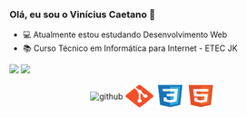### Olá, eu sou o Vinícius Caetano 👋

+ 💻  Atualmente estou estudando Desenvolvimento Web
+ 📚 Curso Técnico em Informática para Internet - ETEC JK

<div>
      <img height="180em" src="https://github-readme-stats.vercel.app/api?username=vinipereiraa&show_icons=true&theme=dark&include_all_commits=true&count_private=true"/>
  <img height="180em" src="https://github-readme-stats.vercel.app/api/top-langs/?username=vinipereiraa&layout=compact&langs_count=16&theme=dark"/>
</div>

<div align="center" valign="top"><br>
       <img align="center" alt="github" height="40" width="50" src="https://cdn.jsdelivr.net/gh/devicons/devicon/icons/github/github-original.svg">
       <img align="center" alt="git" height="40" width="50" src="https://raw.githubusercontent.com/devicons/devicon/master/icons/git/git-original.svg">
        <img align="center" alt="CSS" height="40" width="50" src="https://raw.githubusercontent.com/devicons/devicon/master/icons/css3/css3-original.svg" >
  <img align="center" alt="HTML" height="40" width="50" src="https://raw.githubusercontent.com/devicons/devicon/master/icons/html5/html5-original.svg" />

 


